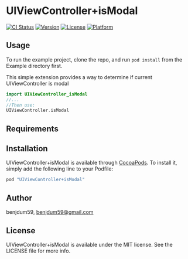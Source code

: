 # UIViewController+isModal

[![CI Status](http://img.shields.io/travis/benjamindum/isModal.svg?style=flat)](https://travis-ci.org/benjdum59/UIViewController+isModal)
[![Version](https://img.shields.io/cocoapods/v/UIViewController+isModal.svg?style=flat)](http://cocoapods.org/pods/UIViewController+isModal)
[![License](https://img.shields.io/cocoapods/l/UIViewController+isModal.svg?style=flat)](http://cocoapods.org/pods/UIViewController+isModal)
[![Platform](https://img.shields.io/cocoapods/p/UIViewController+isModal.svg?style=flat)](http://cocoapods.org/pods/UIViewController+isModal)

## Usage

To run the example project, clone the repo, and run `pod install` from the Example directory first.

This simple extension provides a way to determine if current UIViewController is modal
```swift
import UIViewController_isModal
//...
//Then use:
UIViewController.isModal
```

## Requirements

## Installation

UIViewController+isModal is available through [CocoaPods](http://cocoapods.org). To install
it, simply add the following line to your Podfile:

```ruby
pod "UIViewController+isModal"
```

## Author

benjdum59, benjdum59@gmail.com

## License

UIViewController+isModal is available under the MIT license. See the LICENSE file for more info.
